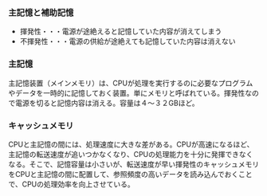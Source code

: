 ### 主記憶と補助記憶
- 揮発性・・・電源が途絶えると記憶していた内容が消えてしまう
- 不揮発性・・・電源の供給が途絶えても記憶していた内容は消えない
### 主記憶
主記憶装置（メインメモリ）は、CPUが処理を実行するのに必要なプログラムやデータを一時的に記憶しておく装置。単にメモリと呼ばれている。揮発性なので電源を切ると記憶内容は消える。容量は４～３２GBほど。
### キャッシュメモリ
CPUと主記憶の間には、処理速度に大きな差がある。CPUが高速になるほど、主記憶の転送速度が追いつかなくなり、CPUの処理能力を十分に発揮できなくなる。そこで、記憶容量は小さいが、転送速度が早い揮発性のキャッシュメモリをCPUと主記憶の間に配置して、参照頻度の高いデータを読み込んでおくことで、CPUの処理効率を向上させている。
